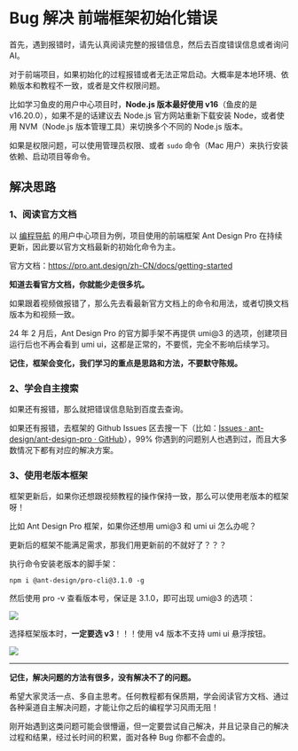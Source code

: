 # Bug 解决  前端框架初始化错误

首先，遇到报错时，请先认真阅读完整的报错信息，然后去百度错误信息或者询问 AI。

对于前端项目，如果初始化的过程报错或者无法正常启动。大概率是本地环境、依赖版本和教程不一致，或者是文件权限问题。

比如学习鱼皮的用户中心项目时，**Node.js 版本最好使用 v16**（鱼皮的是 v16.20.0），如果不是的话建议去 Node.js 官方网站重新下载安装 Node，或者使用 NVM（Node.js 版本管理工具）来切换多个不同的 Node.js 版本。

如果是权限问题，可以使用管理员权限、或者 `sudo` 命令（Mac 用户）来执行安装依赖、启动项目等命令。



## 解决思路

### 1、阅读官方文档

以 [编程导航](https://yuyuanweb.feishu.cn/wiki/VC1qwmX9diCBK3kidyec74vFnde) 的用户中心项目为例，项目使用的前端框架 Ant Design Pro 在持续更新，因此要以官方文档最新的初始化命令为主。

官方文档：https://pro.ant.design/zh-CN/docs/getting-started

**知道去看官方文档，你就能少走很多坑。**

如果跟着视频做报错了，那么先去看最新官方文档上的命令和用法，或者切换文档版本为和视频一致。

24 年 2 月后，Ant Design Pro 的官方脚手架不再提供 umi@3 的选项，创建项目运行后也不再会看到 umi ui，这都是正常的，不要慌，完全不影响后续学习。

**记住，框架会变化，我们学习的重点是思路和方法，不要默守陈规。**



### 2、学会自主搜索

如果还有报错，那么就把错误信息贴到百度去查询。

如果还有报错，去框架的 Github Issues 区去搜一下（比如：[Issues · ant-design/ant-design-pro · GitHub](https://github.com/ant-design/ant-design-pro/issues)），99% 你遇到的问题别人也遇到过，而且大多数情况下都有对应的解决方案。



### 3、使用老版本框架

框架更新后，如果你还想跟视频教程的操作保持一致，那么可以使用老版本的框架呀！

比如 Ant Design Pro 框架，如果你还想用 umi@3 和 umi ui 怎么办呢？

更新后的框架不能满足需求，那我们用更新前的不就好了？？？

执行命令安装老版本的脚手架：

```shell
npm i @ant-design/pro-cli@3.1.0 -g
```



然后使用 pro -v 查看版本号，保证是 3.1.0，即可出现 umi@3 的选项：

![](https://pic.yupi.icu/5563/202404161728141.png)



选择框架版本时，**一定要选 v3**！！！使用 v4 版本不支持 umi ui 悬浮按钮。

![](https://pic.yupi.icu/5563/202404161728109.png)



------



**记住，解决问题的方法有很多，没有解决不了的问题。**

希望大家灵活一点、多自主思考。任何教程都有保质期，学会阅读官方文档、通过各种渠道自主解决问题，才能让你之后的编程学习风雨无阻！

刚开始遇到这类问题可能会很懵逼，但一定要尝试自己解决，并且记录自己的解决过程和结果，经过长时间的积累，面对各种 Bug 你都不会虚的。